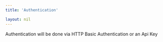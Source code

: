 ```yaml
---
title: 'Authentication'

layout: nil
---
```


Authentication will be done via HTTP Basic Authentication or an Api Key

